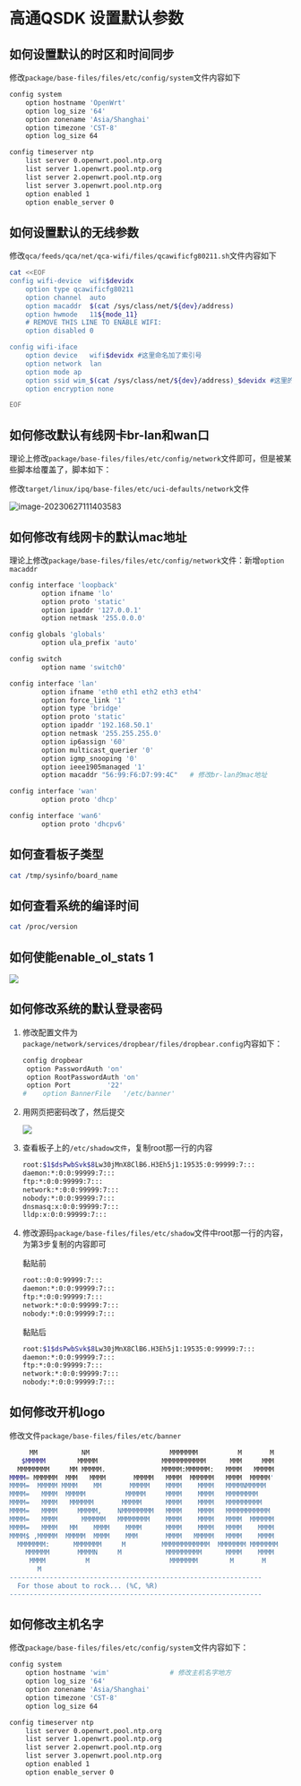 # 高通QSDK 设置默认参数

## 如何设置默认的时区和时间同步

修改`package/base-files/files/etc/config/system`文件内容如下

```bash
config system
	option hostname 'OpenWrt'
    option log_size '64'
    option zonename 'Asia/Shanghai'
    option timezone 'CST-8'
	option log_size	64

config timeserver ntp
	list server	0.openwrt.pool.ntp.org
	list server	1.openwrt.pool.ntp.org
	list server	2.openwrt.pool.ntp.org
	list server	3.openwrt.pool.ntp.org
	option enabled 1
	option enable_server 0
```

## 如何设置默认的无线参数

修改`qca/feeds/qca/net/qca-wifi/files/qcawificfg80211.sh`文件内容如下

```bash
cat <<EOF
config wifi-device  wifi$devidx
	option type	qcawificfg80211
	option channel	auto
	option macaddr	$(cat /sys/class/net/${dev}/address)
	option hwmode	11${mode_11}
	# REMOVE THIS LINE TO ENABLE WIFI:
	option disabled 0

config wifi-iface
	option device	wifi$devidx #这里命名加了索引号
	option network	lan
	option mode	ap
	option ssid	wim_$(cat /sys/class/net/${dev}/address)_$devidx #这里的ssid加了mac地址和索引号
	option encryption none

EOF
```

## 如何修改默认有线网卡br-lan和wan口

理论上修改`package/base-files/files/etc/config/network`文件即可，但是被某些脚本给覆盖了，脚本如下：

修改`target/linux/ipq/base-files/etc/uci-defaults/network`文件

![image-20230627111403583](media/image-20230627111403583.png)

## 如何修改有线网卡的默认mac地址

理论上修改`package/base-files/files/etc/config/network`文件：新增`option macaddr`

```bash
config interface 'loopback'
        option ifname 'lo'
        option proto 'static'
        option ipaddr '127.0.0.1'
        option netmask '255.0.0.0'

config globals 'globals'
        option ula_prefix 'auto'

config switch
        option name 'switch0'

config interface 'lan'
        option ifname 'eth0 eth1 eth2 eth3 eth4'
        option force_link '1'
        option type 'bridge'
        option proto 'static'
        option ipaddr '192.168.50.1'
        option netmask '255.255.255.0'
        option ip6assign '60'
        option multicast_querier '0'
        option igmp_snooping '0'
        option ieee1905managed '1'
        option macaddr "56:99:F6:D7:99:4C"   # 修改br-lan的mac地址

config interface 'wan'
        option proto 'dhcp'

config interface 'wan6'
        option proto 'dhcpv6'
```



## 如何查看板子类型

```bash
cat /tmp/sysinfo/board_name
```

## 如何查看系统的编译时间

```bash
cat /proc/version
```

## 如何使能enable_ol_stats 1

![](media/image-20230627100942792.png)



## 如何修改系统的默认登录密码

1. 修改配置文件为`package/network/services/dropbear/files/dropbear.config`内容如下：

   ```bash
   config dropbear
   	option PasswordAuth 'on'
   	option RootPasswordAuth 'on'
   	option Port         '22'
   #	option BannerFile   '/etc/banner'
   ```

2. 用网页把密码改了，然后提交

   ![](media/image-20230627105819119.png)

3. 查看板子上的`/etc/shadow文件`，复制root那一行的内容

   ```bash
   root:$1$dsPwbSvk$8Lw30jMnX8ClB6.H3Eh5j1:19535:0:99999:7:::          # 复制該行内容
   daemon:*:0:0:99999:7:::
   ftp:*:0:0:99999:7:::
   network:*:0:0:99999:7:::
   nobody:*:0:0:99999:7:::
   dnsmasq:x:0:0:99999:7:::
   lldp:x:0:0:99999:7:::
   
   ```

   

4. 修改源码`package/base-files/files/etc/shadow`文件中root那一行的内容，为第3步复制的内容即可

   黏贴前

   ```bash
   root::0:0:99999:7:::
   daemon:*:0:0:99999:7:::
   ftp:*:0:0:99999:7:::
   network:*:0:0:99999:7:::
   nobody:*:0:0:99999:7:::
   ```

   黏贴后

   ```bash
   root:$1$dsPwbSvk$8Lw30jMnX8ClB6.H3Eh5j1:19535:0:99999:7:::
   daemon:*:0:0:99999:7:::
   ftp:*:0:0:99999:7:::
   network:*:0:0:99999:7:::
   nobody:*:0:0:99999:7:::
   ```

## 如何修改开机logo

修改文件`package/base-files/files/etc/banner`

```bash
     MM           NM                    MMMMMMM          M       M
   $MMMMM        MMMMM                MMMMMMMMMMM      MMM     MMM
  MMMMMMMM     MM MMMMM.              MMMMM:MMMMMM:   MMMM   MMMMM
MMMM= MMMMMM  MMM   MMMM       MMMMM   MMMM  MMMMMM   MMMM  MMMMM'
MMMM=  MMMMM MMMM    MM       MMMMM    MMMM    MMMM   MMMMNMMMMM
MMMM=   MMMM  MMMMM          MMMMM     MMMM    MMMM   MMMMMMMM
MMMM=   MMMM   MMMMMM       MMMMM      MMMM    MMMM   MMMMMMMMM
MMMM=   MMMM     MMMMM,    NMMMMMMMM   MMMM    MMMM   MMMMMMMMMMM
MMMM=   MMMM      MMMMMM   MMMMMMMM    MMMM    MMMM   MMMM  MMMMMM
MMMM=   MMMM   MM    MMMM    MMMM      MMMM    MMMM   MMMM    MMMM
MMMM$ ,MMMMM  MMMMM  MMMM    MMM       MMMM   MMMMM   MMMM    MMMM
  MMMMMMM:      MMMMMMM     M         MMMMMMMMMMMM  MMMMMMM MMMMMMM
    MMMMMM       MMMMN     M           MMMMMMMMM      MMMM    MMMM
     MMMM          M                    MMMMMMM        M       M
       M
---------------------------------------------------------------
  For those about to rock... (%C, %R)
---------------------------------------------------------------
```

## 如何修改主机名字

修改`package/base-files/files/etc/config/system`文件内容如下：

```bash
config system
	option hostname 'wim' 				# 修改主机名字地方
    option log_size '64'
    option zonename 'Asia/Shanghai'
    option timezone 'CST-8'
	option log_size	64

config timeserver ntp
	list server	0.openwrt.pool.ntp.org
	list server	1.openwrt.pool.ntp.org
	list server	2.openwrt.pool.ntp.org
	list server	3.openwrt.pool.ntp.org
	option enabled 1
	option enable_server 0

```



